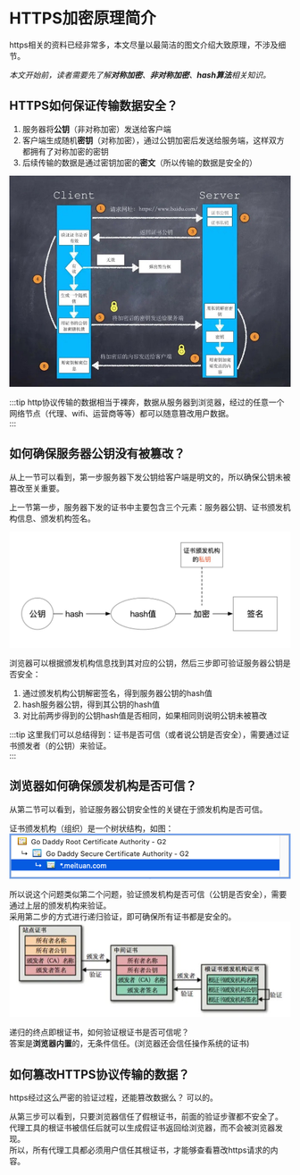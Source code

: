 # HTTPS加密原理简介

https相关的资料已经非常多，本文尽量以最简洁的图文介绍大致原理，不涉及细节。  

*本文开始前，读者需要先了解**对称加密**、**非对称加密**、**hash算法**相关知识。*  

## HTTPS如何保证传输数据安全？
1. 服务器将**公钥**（非对称加密）发送给客户端  
2. 客户端生成随机**密钥**（对称加密），通过公钥加密后发送给服务端，这样双方都拥有了对称加密的密钥  
3. 后续传输的数据是通过密钥加密的**密文**（所以传输的数据是安全的）  

![https加密过程](./http-1.jpg)

:::tip
http协议传输的数据相当于裸奔，数据从服务器到浏览器，经过的任意一个网络节点（代理、wifi、运营商等等）都可以随意篡改用户数据。  
:::

## 如何确保服务器公钥没有被篡改？
从上一节可以看到，第一步服务器下发公钥给客户端是明文的，所以确保公钥未被篡改至关重要。  

上一节第一步，服务器下发的证书中主要包含三个元素：服务器公钥、证书颁发机构信息、颁发机构签名。  

![签名来历](./https-3.jpg)

浏览器可以根据颁发机构信息找到其对应的公钥，然后三步即可验证服务器公钥是否安全：  
1. 通过颁发机构公钥解密签名，得到服务器公钥的hash值  
2. hash服务器公钥，得到其公钥的hash值  
3. 对比前两步得到的公钥hash值是否相同，如果相同则说明公钥未被篡改  

:::tip
这里我们可以总结得到：证书是否可信（或者说公钥是否安全），需要通过证书颁发者（的公钥）来验证。  
:::

## 浏览器如何确保颁发机构是否可信？
从第二节可以看到，验证服务器公钥安全性的关键在于颁发机构是否可信。  

证书颁发机构（组织）是一个树状结构，如图：  
![证书结构](./https-4.png)

所以说这个问题类似第二个问题，验证颁发机构是否可信（公钥是否安全），需要通过上层的颁发机构来验证。  
采用第二步的方式进行递归验证，即可确保所有证书都是安全的。  
![证书验证过程](./https-2.jpg)

递归的终点即根证书，如何验证根证书是否可信呢？  
答案是**浏览器内置**的，无条件信任。(浏览器还会信任操作系统的证书)  

## 如何篡改HTTPS协议传输的数据？
https经过这么严密的验证过程，还能篡改数据么？  可以的。  

从第三步可以看到，只要浏览器信任了假根证书，前面的验证步骤都不安全了。  
代理工具的根证书被信任后就可以生成假证书返回给浏览器，而不会被浏览器发现。  
所以，所有代理工具都必须用户信任其根证书，才能够查看篡改https请求的内容。  